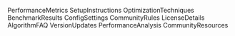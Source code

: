 PerformanceMetrics
SetupInstructions
OptimizationTechniques
BenchmarkResults
ConfigSettings
CommunityRules
LicenseDetails
AlgorithmFAQ
VersionUpdates
PerformanceAnalysis
CommunityResources
